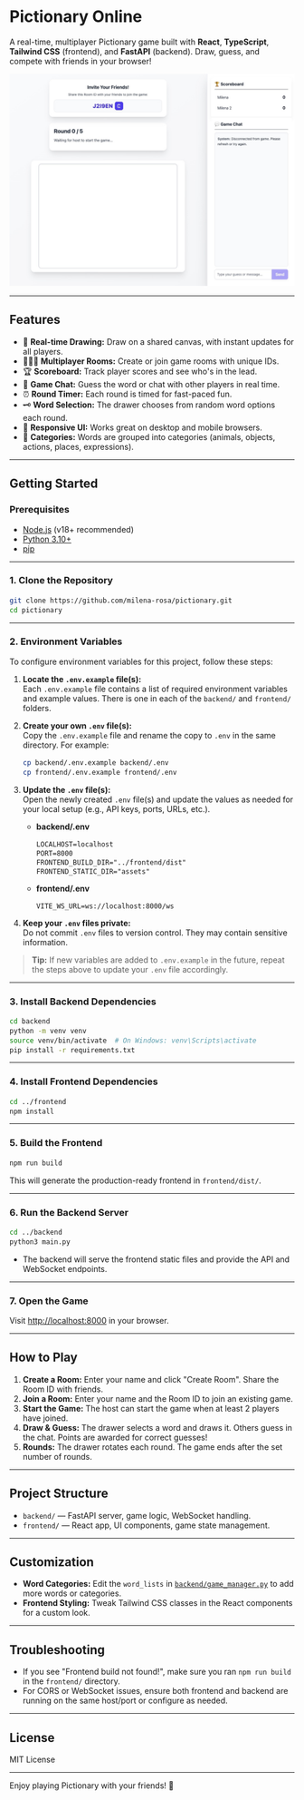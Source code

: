 # Pictionary Online

A real-time, multiplayer Pictionary game built with **React**, **TypeScript**, **Tailwind CSS** (frontend), and **FastAPI** (backend). Draw, guess, and compete with friends in your browser!

![pictionary screen](https://github.com/milena-rosa/pictionary/blob/main/image.jpeg)

---

## Features

- 🎨 **Real-time Drawing:** Draw on a shared canvas, with instant updates for all players.
- 🧑‍🤝‍🧑 **Multiplayer Rooms:** Create or join game rooms with unique IDs.
- 🏆 **Scoreboard:** Track player scores and see who's in the lead.
- 💬 **Game Chat:** Guess the word or chat with other players in real time.
- ⏰ **Round Timer:** Each round is timed for fast-paced fun.
- 🗝️ **Word Selection:** The drawer chooses from random word options each round.
- 📱 **Responsive UI:** Works great on desktop and mobile browsers.
- 🐾 **Categories:** Words are grouped into categories (animals, objects, actions, places, expressions).

---

## Getting Started

### Prerequisites

- [Node.js](https://nodejs.org/) (v18+ recommended)
- [Python 3.10+](https://www.python.org/)
- [pip](https://pip.pypa.io/en/stable/)

---

### 1. Clone the Repository

```sh
git clone https://github.com/milena-rosa/pictionary.git
cd pictionary
```

---

### 2. Environment Variables

To configure environment variables for this project, follow these steps:

1. **Locate the `.env.example` file(s):**  
   Each `.env.example` file contains a list of required environment variables and example values. There is one in each of the `backend/` and `frontend/` folders.

2. **Create your own `.env` file(s):**  
   Copy the `.env.example` file and rename the copy to `.env` in the same directory. For example:

   ```sh
   cp backend/.env.example backend/.env
   cp frontend/.env.example frontend/.env
   ```

3. **Update the `.env` file(s):**  
   Open the newly created `.env` file(s) and update the values as needed for your local setup (e.g., API keys, ports, URLs, etc.).

   - **backend/.env**
     ```dotenv
     LOCALHOST=localhost
     PORT=8000
     FRONTEND_BUILD_DIR="../frontend/dist"
     FRONTEND_STATIC_DIR="assets"
     ```
   - **frontend/.env**
     ```dotenv
     VITE_WS_URL=ws://localhost:8000/ws
     ```

4. **Keep your `.env` files private:**  
   Do not commit `.env` files to version control. They may contain sensitive information.

> **Tip:** If new variables are added to `.env.example` in the future, repeat the steps above to update your `.env` file accordingly.

---

### 3. Install Backend Dependencies

```sh
cd backend
python -m venv venv
source venv/bin/activate  # On Windows: venv\Scripts\activate
pip install -r requirements.txt
```

---

### 4. Install Frontend Dependencies

```sh
cd ../frontend
npm install
```

---

### 5. Build the Frontend

```sh
npm run build
```

This will generate the production-ready frontend in `frontend/dist/`.

---

### 6. Run the Backend Server

```sh
cd ../backend
python3 main.py
```

- The backend will serve the frontend static files and provide the API and WebSocket endpoints.

---

### 7. Open the Game

Visit [http://localhost:8000](http://localhost:8000) in your browser.

---

## How to Play

1. **Create a Room:** Enter your name and click "Create Room". Share the Room ID with friends.
2. **Join a Room:** Enter your name and the Room ID to join an existing game.
3. **Start the Game:** The host can start the game when at least 2 players have joined.
4. **Draw & Guess:** The drawer selects a word and draws it. Others guess in the chat. Points are awarded for correct guesses!
5. **Rounds:** The drawer rotates each round. The game ends after the set number of rounds.

---

## Project Structure

- `backend/` — FastAPI server, game logic, WebSocket handling.
- `frontend/` — React app, UI components, game state management.

---

## Customization

- **Word Categories:** Edit the `word_lists` in [`backend/game_manager.py`](backend/game_manager.py) to add more words or categories.
- **Frontend Styling:** Tweak Tailwind CSS classes in the React components for a custom look.

---

## Troubleshooting

- If you see "Frontend build not found!", make sure you ran `npm run build` in the `frontend/` directory.
- For CORS or WebSocket issues, ensure both frontend and backend are running on the same host/port or configure as needed.

---

## License

MIT License

---

Enjoy playing Pictionary with your friends! 🎉
